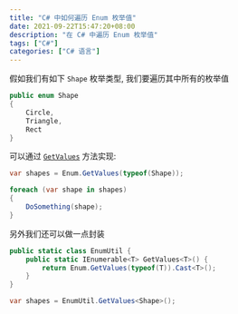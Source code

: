 ```yaml
---
title: "C# 中如何遍历 Enum 枚举值"
date: 2021-09-22T15:47:20+08:00
description: "在 C# 中遍历 Enum 枚举值"
tags: ["C#"]
categories: ["C# 语言"]
---
```


假如我们有如下 `Shape` 枚举类型, 我们要遍历其中所有的枚举值
```c#
public enum Shape
{
    Circle,
    Triangle,
    Rect
}
```

可以通过 [`GetValues`](https://docs.microsoft.com/en-us/dotnet/api/system.enum.getvalues) 方法实现:
<!-- more -->

```c#
var shapes = Enum.GetValues(typeof(Shape));

foreach (var shape in shapes)
{
    DoSomething(shape);
}
```

另外我们还可以做一点封装

```c#
public static class EnumUtil {
    public static IEnumerable<T> GetValues<T>() {
        return Enum.GetValues(typeof(T)).Cast<T>();
    }
}

var shapes = EnumUtil.GetValues<Shape>();
```
